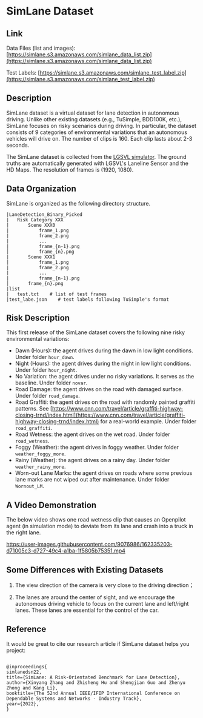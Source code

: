 # SimLane Dataset

## Link

Data Files (list and images): [https://simlane.s3.amazonaws.com/simlane_data_list.zip](https://simlane.s3.amazonaws.com/simlane_data_list.zip)

Test Labels: [https://simlane.s3.amazonaws.com/simlane_test_label.zip](https://simlane.s3.amazonaws.com/simlane_test_label.zip)

## Description

SimLane dataset is a virtual dataset for lane detection in autonomous driving. Unlike other existing datasets (e.g., TuSimple, BDD100K, etc.), SimLane focuses on risky scenarios during driving. In particular, the dataset consists of 9 categories of environmental variations that an autonomous vehicles will drive on. The number of clips is 160. Each clip lasts about 2-3 seconds.

The SimLane dataset is collected from the [LGSVL simulator](https://github.com/lgsvl/simulator). The ground truths are automatically generated with LGSVL's Laneline Sensor and the HD Maps. The resolution of frames is (1920, 1080).


## Data Organization

SimLane is organized as the following directory structure.

```
|LaneDetection_Binary_Picked
|   Risk Category XXX
|       Scene XXX0
|           frame_1.png
|           frame_2.png
|           ...
|           frame_{n-1}.png
│           frame_{n}.png
|       Scene XXX1
|           frame_1.png
|           frame_2.png
|           ...
|           frame_{n-1}.png
│       frame_{n}.png
|list
|   test.txt    # list of test frames
|test_labe.json    # test labels following TuSimple's format
```

## Risk Description

This first release of the SimLane dataset covers the following nine risky environmental variations:

- Dawn (Hours): the agent drives during the dawn in low light conditions. Under folder ```hour_dawn```.
- Night (Hours): the agent drives during the night in low light conditions. Under folder ```hour_night```.
- No Variation: the agent drives under no risky variations. It serves as the baseline. Under folder ```novar```.
- Road Damage: the agent drives on the road with damaged surface. Under folder ```road_damage```.
- Road Graffiti: the agent drives on the road with randomly painted graffiti patterns. See [https://www.cnn.com/travel/article/graffiti-highway-closing-trnd/index.html](https://www.cnn.com/travel/article/graffiti-highway-closing-trnd/index.html) for a real-world example. Under folder ```road_graffiti```.
- Road Wetness: the agent drives on the wet road. Under folder ```road_wetness```.
- Foggy (Weather): the agent drives in foggy weather. Under folder ```weather_foggy_more```.
- Rainy (Weather): the agent drives on a rainy day. Under folder ```weather_rainy_more```.
- Worn-out Lane Marks: the agent drives on roads where some previous lane marks are not wiped out after maintenance. Under folder ```Wornout_LM```.


## A Video Demonstration

The below video shows one road wetness clip that causes an Openpilot agent (in simulation mode) to deviate from its lane and crash into a truck in the right lane.

https://user-images.githubusercontent.com/9076986/162335203-d71005c3-d727-49c4-a1ba-1f5805b75351.mp4

## Some Differences with Existing Datasets

1. The view direction of the camera is very close to the driving direction；

2. The lanes are around the center of sight, and we encourage the autonomous driving vehicle to focus on the current lane and left/right lanes. These lanes are essential for the control of the car.


## Reference

It would be great to cite our research article if SimLane dataset helps you project:

```

@inproceedings{
simlanedsn22,
title={SimLane: A Risk-Orientated Benchmark for Lane Detection},
author={Xinyang Zhang and Zhisheng Hu and Shengjian Guo and Zhenyu Zhong and Kang Li},
booktitle={The 52nd Annual IEEE/IFIP International Conference on Dependable Systems and Networks - Industry Track},
year={2022},
}
```
